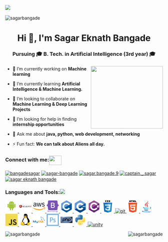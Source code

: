 


<p><img src="https://user-images.githubusercontent.com/109343765/179432448-d00a4efd-a4ce-4b63-be1a-1f6178925832.gif" display:block;
    width:100%;</></p>





<p align="left"> <img src="https://komarev.com/ghpvc/?username=sagarbangade&label=Profile%20views&color=fa2e05&style=flat" alt="sagarbangade" /> </p>
<h1 align="center">Hi 👋, I'm Sagar Eknath Bangade</h1>
<h3 align="center">Pursuing 🎓 B. Tech. in Artificial Intelligence (3rd year) 🎓</h3>

<h3><img align="right" src="https://media.giphy.com/media/VTtANKl0beDFQRLDTh/giphy.gif" height="200" width=230" /></h3>


- 🔭 I’m currently working on **Machine learning**

- 🌱 I’m currently learning **Artificial Intelligence & Machine Learning.**

- 👯 I’m looking to collaborate on **Machine Learning & Deep Learning Projects**

- 🤝 I’m looking for help in finding **internship opportunities**

- 💬 Ask me about **java, python, web development, networking**

- ⚡ Fun fact: **We can talk about Aliens all day.**





<h3 align="left">Connect with me:<img align="center" src="https://github.com/rajput2107/rajput2107/blob/master/Assets/Handshake.gif" height="30" width="40" /></h3>
<p align="left">

<a href="https://twitter.com/bangadesagar" target="blank"><img align="center" src="https://raw.githubusercontent.com/rahuldkjain/github-profile-readme-generator/master/src/images/icons/Social/twitter.svg" alt="bangadesagar" height="30" width="40" /></a>
<a href="https://www.linkedin.com/in/sagar-bangade/" target="blank"><img align="center" src="https://raw.githubusercontent.com/rahuldkjain/github-profile-readme-generator/master/src/images/icons/Social/linked-in-alt.svg" alt="sagar-bangade" height="30" width="40" /></a>
<a href="https://fb.com/sagar.bangade.9" target="blank"><img align="center" src="https://raw.githubusercontent.com/rahuldkjain/github-profile-readme-generator/master/src/images/icons/Social/facebook.svg" alt="sagar.bangade.9" height="30" width="40" /></a>
<a href="https://instagram.com/captain._.sagar" target="blank"><img align="center" src="https://raw.githubusercontent.com/rahuldkjain/github-profile-readme-generator/master/src/images/icons/Social/instagram.svg" alt="captain._.sagar" height="30" width="40" /></a>
<a href="https://www.youtube.com/channel/UCd93GgRkwFrNJjROYdWSu2w" target="blank"><img align="center" src="https://raw.githubusercontent.com/rahuldkjain/github-profile-readme-generator/master/src/images/icons/Social/youtube.svg" alt="sagar eknath bangade" height="30" width="40" /></a>
</p>

<h3 align="left">Languages and Tools:<img src="https://media.giphy.com/media/WUlplcMpOCEmTGBtBW/giphy.gif" width="40"></h3>
<p align="left"> <a href="https://developer.android.com" target="_blank" rel="noreferrer"> <img src="https://raw.githubusercontent.com/devicons/devicon/master/icons/android/android-original-wordmark.svg" alt="android" width="40" height="40"/> </a> <a href="https://angular.io" target="_blank" rel="noreferrer"> <img src="https://raw.githubusercontent.com/devicons/devicon/master/icons/angularjs/angularjs-original-wordmark.svg" alt="angularjs" width="40" height="40"/> </a> <a href="https://aws.amazon.com" target="_blank" rel="noreferrer"> <img src="https://raw.githubusercontent.com/devicons/devicon/master/icons/amazonwebservices/amazonwebservices-original-wordmark.svg" alt="aws" width="40" height="40"/> </a> <a href="https://getbootstrap.com" target="_blank" rel="noreferrer"> <img src="https://raw.githubusercontent.com/devicons/devicon/master/icons/bootstrap/bootstrap-plain-wordmark.svg" alt="bootstrap" width="40" height="40"/> </a> <a href="https://www.cprogramming.com/" target="_blank" rel="noreferrer"> <img src="https://raw.githubusercontent.com/devicons/devicon/master/icons/c/c-original.svg" alt="c" width="40" height="40"/> </a> <a href="https://www.w3schools.com/cpp/" target="_blank" rel="noreferrer"> <img src="https://raw.githubusercontent.com/devicons/devicon/master/icons/cplusplus/cplusplus-original.svg" alt="cplusplus" width="40" height="40"/> </a> <a href="https://www.w3schools.com/cs/" target="_blank" rel="noreferrer"> <img src="https://raw.githubusercontent.com/devicons/devicon/master/icons/csharp/csharp-original.svg" alt="csharp" width="40" height="40"/> </a> <a href="https://www.w3schools.com/css/" target="_blank" rel="noreferrer"> <img src="https://raw.githubusercontent.com/devicons/devicon/master/icons/css3/css3-original-wordmark.svg" alt="css3" width="40" height="40"/> </a> <a href="https://git-scm.com/" target="_blank" rel="noreferrer"> <img src="https://www.vectorlogo.zone/logos/git-scm/git-scm-icon.svg" alt="git" width="40" height="40"/> </a> <a href="https://www.w3.org/html/" target="_blank" rel="noreferrer"> <img src="https://raw.githubusercontent.com/devicons/devicon/master/icons/html5/html5-original-wordmark.svg" alt="html5" width="40" height="40"/> </a> <a href="https://www.java.com" target="_blank" rel="noreferrer"> <img src="https://raw.githubusercontent.com/devicons/devicon/master/icons/java/java-original.svg" alt="java" width="40" height="40"/> </a> <a href="https://developer.mozilla.org/en-US/docs/Web/JavaScript" target="_blank" rel="noreferrer"> <img src="https://raw.githubusercontent.com/devicons/devicon/master/icons/javascript/javascript-original.svg" alt="javascript" width="40" height="40"/> </a> <a href="https://www.linux.org/" target="_blank" rel="noreferrer"> <img src="https://raw.githubusercontent.com/devicons/devicon/master/icons/linux/linux-original.svg" alt="linux" width="40" height="40"/> </a> <a href="https://www.mysql.com/" target="_blank" rel="noreferrer"> <img src="https://raw.githubusercontent.com/devicons/devicon/master/icons/mysql/mysql-original-wordmark.svg" alt="mysql" width="40" height="40"/> </a> <a href="https://www.photoshop.com/en" target="_blank" rel="noreferrer"> <img src="https://raw.githubusercontent.com/devicons/devicon/master/icons/photoshop/photoshop-line.svg" alt="photoshop" width="40" height="40"/> </a> <a href="https://www.php.net" target="_blank" rel="noreferrer"> <img src="https://raw.githubusercontent.com/devicons/devicon/master/icons/php/php-original.svg" alt="php" width="40" height="40"/> </a> <a href="https://www.python.org" target="_blank" rel="noreferrer"> <img src="https://raw.githubusercontent.com/devicons/devicon/master/icons/python/python-original.svg" alt="python" width="40" height="40"/> </a> <a href="https://unity.com/" target="_blank" rel="noreferrer"> <img src="https://www.vectorlogo.zone/logos/unity3d/unity3d-icon.svg" alt="unity" width="40" height="40"/> </a> </p>

<p><img align="left" src="https://github-readme-stats.vercel.app/api/top-langs/?username=sagarbangade&theme=codeSTACKr" alt="sagarbangade" />


<img align="right" src="https://github-readme-stats.vercel.app/api?username=sagarbangade&&show_icons=true&theme=codeSTACKr" alt="sagarbangade">
</p>
